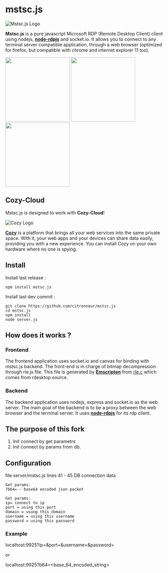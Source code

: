 # mstsc.js

![Mstsc.js Logo](./client/img/mstsc.js.png)

**Mstsc.js** is a pure javascript Microsoft RDP (Remote Desktop Client) client using nodejs, [**node-rdpjs**](https://github.com/citronneur/node-rdpjs) and socket.io. It allows you to connect to any terminal server compatible application, through a web browser (optimized for firefox, but compatible with chrome and internet explorer 11 too).

<img src='./img/mstsc.js.login.png' width=200/>
<img src='./img/mstsc.js.connect.png' width=200/>
<img src='./img/mstsc.js.explorer.png' width=200/>

## Cozy-Cloud

Mstsc.js is designed to work with **Cozy-Cloud**!

![Cozy Logo](https://raw.github.com/mycozycloud/cozy-setup/gh-pages/assets/images/happycloud.png)

[**Cozy**](http://cozy.io) is a platform that brings all your web services into the
same private space.  With it, your web apps and your devices can share data
easily, providing you
with a new experience. You can install Cozy on your own hardware where no one
is spying.

## Install

Install last release : 

```
npm install mstsc.js
```

Install last dev commit : 

```
git clone https://github.com/citronneur/mstsc.js
cd mstsc.js
npm install
node server.js
```

## How does it works ?

### Frontend

The frontend application uses socket.io and canvas for binding with mstsc.js backend. The front-end is in charge of bitmap decompression through rle.js file. This file is generated by [**Emscripten**](https://github.com/kripken/emscripten) from [rle.c](https://raw.githubusercontent.com/citronneur/mstsc.js/master/obj/rle.c) which comes from rdesktop source.

### Backend

The backend application uses nodejs, express and socket.io as the web server. The main goal of the backend is to be a proxy between the web browser and the terminal server. It uses [**node-rdpjs**](https://github.com/citronneur/node-rdpjs) for its rdp client.



## The purpose of this fork

1. Init connect by get parametrs
2. Init connect by params from db.

## Configuration
file server/mstsc.js lines 41 - 45 DB connection data

```
Get params:
?b64= - base64 encoded json packet

Get params:
ip= connect to ip
port = using this port
domain = usung this domain
username = using this username
password = using this password

```
### Example
localhost:9925?ip=<ip>&port=<port>&username=<username>&password=<password>

or

localhost:9925?b64=<base_64_encoded_string>
